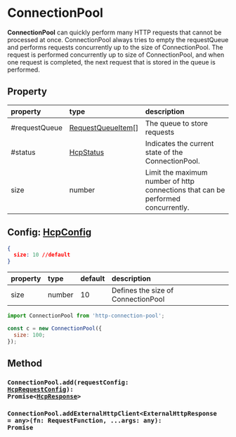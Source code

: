 # ConnectionPool
**ConnectionPool** can quickly perform many HTTP requests that cannot be processed at once. 
ConnectionPool always tries to empty the requestQueue and performs requests concurrently up to the size of ConnectionPool. The request is performed concurrently up to size of ConnectionPool, and when one request is completed, the next request that is stored in the queue is performed.

## Property 
| property | type | description|
| :--- | :--- | :--- |
| #requestQueue | [RequestQueueItem](./3-Interface.md#requestqueueitem)[] | The queue to store requests |
| #status | [HcpStatus](./3-Interface.md#hcpstatus) | Indicates the current state of the ConnectionPool. |
| size | number | Limit the maximum number of http connections that can be performed concurrently. |


## Config: [HcpConfig](./3-Interface.md#HcpConfig)

```json
{
  size: 10 //default
}
```
| property | type | default | description |
| :--- | :--- | :---| :--- |
| size | number | 10 | Defines the size of ConnectionPool |

```javascript
import ConnectionPool from 'http-connection-pool';

const c = new ConnectionPool({
  size: 100;
});
```

## Method
### <code>ConnectionPool.add(requestConfig: [HcpRequestConfig](./3-Interface.md#hcprequestconfig)): Promise<[HcpResponse](./3-Interface.md#HcPResponse)></code>


### <code>ConnectionPool.addExternalHttpClient<ExternalHttpResponse = any>(fn: RequestFunction, ...args: any): Promise<ExternalHttpResponse></code>
